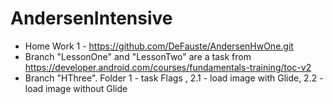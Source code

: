 # AndersenIntensive
* Home Work 1 - https://github.com/DeFauste/AndersenHwOne.git
* Branch "LessonOne" and "LessonTwo"  are a task from https://developer.android.com/courses/fundamentals-training/toc-v2
* Branch "HThree".  Folder 1 - task Flags , 2.1 - load image with Glide, 2.2 - load image without Glide 
